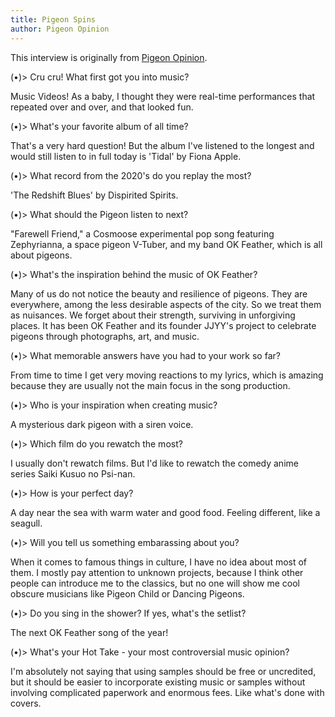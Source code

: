 ```yaml
---
title: Pigeon Spins
author: Pigeon Opinion
---
```


This interview is originally from [Pigeon Opinion](https://www.pigeonopinion.com/post/pigeon-spins-rock-featuring-interviews-with-flora-lin-mike-vorpal-and-more).

(•)> Cru cru! What first got you into music?

Music Videos! As a baby, I thought they were real-time performances that repeated over and over, and that looked fun.

(•)> What's your favorite album of all time?

That's a very hard question! But the album I've listened to the longest and would still listen to in full today is 'Tidal' by Fiona Apple.

(•)> What record from the 2020's do you replay the most?

'The Redshift Blues' by Dispirited Spirits.

(•)> What should the Pigeon listen to next?

"Farewell Friend," a Cosmoose experimental pop song featuring Zephyrianna, a space pigeon V-Tuber, and my band OK Feather, which is all about pigeons.

(•)> What's the inspiration behind the music of OK Feather?

Many of us do not notice the beauty and resilience of pigeons. They are everywhere, among the less desirable aspects of the city. So we treat them as nuisances. We forget about their strength, surviving in unforgiving places. It has been OK Feather and its founder JJYY's project to celebrate pigeons through photographs, art, and music.

(•)> What memorable answers have you had to your work so far?

From time to time I get very moving reactions to my lyrics, which is amazing because they are usually not the main focus in the song production.

(•)> Who is your inspiration when creating music?

A mysterious dark pigeon with a siren voice.

(•)> Which film do you rewatch the most?

I usually don't rewatch films. But I'd like to rewatch the comedy anime series Saiki Kusuo no Psi-nan.

(•)> How is your perfect day?

A day near the sea with warm water and good food. Feeling different, like a seagull.

(•)> Will you tell us something embarassing about you?

When it comes to famous things in culture, I have no idea about most of them. I mostly pay attention to unknown projects, because I think other people can introduce me to the classics, but no one will show me cool obscure musicians like Pigeon Child or Dancing Pigeons.

(•)> Do you sing in the shower? If yes, what's the setlist?

The next OK Feather song of the year!

(•)> What's your Hot Take - your most controversial music opinion?

I'm absolutely not saying that using samples should be free or uncredited, but it should be easier to incorporate existing music or samples without involving complicated paperwork and enormous fees. Like what's done with covers.
